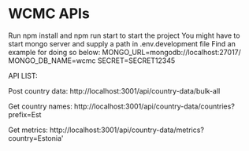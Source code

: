 # WCMC APIs

Run npm install and npm run start to start the project
You might have to start mongo server and supply a path in .env.development file
Find an example for doing so below:
MONGO_URL=mongodb://localhost:27017/
MONGO_DB_NAME=wcmc
SECRET=SECRET12345

API LIST:

Post country data:
http://localhost:3001/api/country-data/bulk-all

Get country names:
http://localhost:3001/api/country-data/countries?prefix=Est

Get metrics:
http://localhost:3001/api/country-data/metrics?country=Estonia'